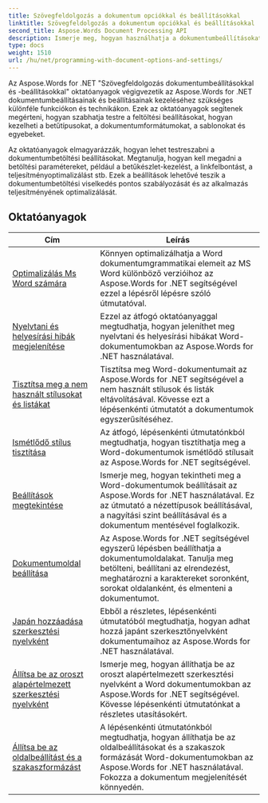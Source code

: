 ```yaml
---
title: Szövegfeldolgozás a dokumentum opciókkal és beállításokkal
linktitle: Szövegfeldolgozás a dokumentum opciókkal és beállításokkal
second_title: Aspose.Words Document Processing API
description: Ismerje meg, hogyan használhatja a dokumentumbeállításokat és -beállításokat a Word-dokumentumok viselkedésének testreszabásához és szabályozásához az Aspose.Words for .NET segítségével. Az oktatóanyagok végigvezetik a különböző funkciókon, például a dokumentum tulajdonságain.
type: docs
weight: 1510
url: /hu/net/programming-with-document-options-and-settings/
---
```

Az Aspose.Words for .NET "Szövegfeldolgozás dokumentumbeállításokkal és -beállításokkal" oktatóanyagok végigvezetik az Aspose.Words for .NET dokumentumbeállításainak és beállításainak kezeléséhez szükséges különféle funkciókon és technikákon. Ezek az oktatóanyagok segítenek megérteni, hogyan szabhatja testre a feltöltési beállításokat, hogyan kezelheti a betűtípusokat, a dokumentumformátumokat, a sablonokat és egyebeket.

Az oktatóanyagok elmagyarázzák, hogyan lehet testreszabni a dokumentumbetöltési beállításokat. Megtanulja, hogyan kell megadni a betöltési paramétereket, például a betűkészlet-kezelést, a linkfelbontást, a teljesítményoptimalizálást stb. Ezek a beállítások lehetővé teszik a dokumentumbetöltési viselkedés pontos szabályozását és az alkalmazás teljesítményének optimalizálását.

 ## Oktatóanyagok
| Cím | Leírás |
| --- | --- |
| [Optimalizálás Ms Word számára](./optimize-for-ms-word/) | Könnyen optimalizálhatja a Word dokumentumgrammatikai elemeit az MS Word különböző verzióihoz az Aspose.Words for .NET segítségével ezzel a lépésről lépésre szóló útmutatóval. |
| [Nyelvtani és helyesírási hibák megjelenítése](./show-grammatical-and-spelling-errors/) | Ezzel az átfogó oktatóanyaggal megtudhatja, hogyan jeleníthet meg nyelvtani és helyesírási hibákat Word-dokumentumokban az Aspose.Words for .NET használatával. |
| [Tisztítsa meg a nem használt stílusokat és listákat](./cleanup-unused-styles-and-lists/) | Tisztítsa meg Word-dokumentumait az Aspose.Words for .NET segítségével a nem használt stílusok és listák eltávolításával. Kövesse ezt a lépésenkénti útmutatót a dokumentumok egyszerűsítéséhez. |
| [Ismétlődő stílus tisztítása](./cleanup-duplicate-style/) | Az átfogó, lépésenkénti útmutatónkból megtudhatja, hogyan tisztíthatja meg a Word-dokumentumok ismétlődő stílusait az Aspose.Words for .NET segítségével. |
| [Beállítások megtekintése](./view-options/) | Ismerje meg, hogyan tekintheti meg a Word-dokumentumok beállításait az Aspose.Words for .NET használatával. Ez az útmutató a nézettípusok beállításával, a nagyítási szint beállításával és a dokumentum mentésével foglalkozik. |
| [Dokumentumoldal beállítása](./document-page-setup/) | Az Aspose.Words for .NET segítségével egyszerű lépésben beállíthatja a dokumentumoldalakat. Tanulja meg betölteni, beállítani az elrendezést, meghatározni a karaktereket soronként, sorokat oldalanként, és elmenteni a dokumentumot. |
| [Japán hozzáadása szerkesztési nyelvként](./add-japanese-as-editing-languages/) | Ebből a részletes, lépésenkénti útmutatóból megtudhatja, hogyan adhat hozzá japánt szerkesztőnyelvként dokumentumaihoz az Aspose.Words for .NET használatával. |
| [Állítsa be az oroszt alapértelmezett szerkesztési nyelvként](./set-russian-as-default-editing-language/) | Ismerje meg, hogyan állíthatja be az oroszt alapértelmezett szerkesztési nyelvként a Word dokumentumokban az Aspose.Words for .NET segítségével. Kövesse lépésenkénti útmutatónkat a részletes utasításokért. |
| [Állítsa be az oldalbeállítást és a szakaszformázást](./set-page-setup-and-section-formatting/) | A lépésenkénti útmutatónkból megtudhatja, hogyan állíthatja be az oldalbeállításokat és a szakaszok formázását Word-dokumentumokban az Aspose.Words for .NET használatával. Fokozza a dokumentum megjelenítését könnyedén. |